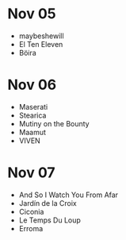 # Nov 05
* maybeshewill
* El Ten Eleven
* Böira

# Nov 06
* Maserati
* Stearica
* Mutiny on the Bounty
* Maamut
* VIVEN

# Nov 07
* And So I Watch You From Afar
* Jardín de la Croix
* Ciconia
* Le Temps Du Loup
* Erroma
